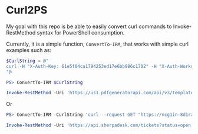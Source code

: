 # Curl2PS

My goal with this repo is be able to easily convert curl commands to Invoke-RestMethod syntax for PowerShell consumption.

Currently, it is a simple function, ```ConvertTo-IRM```, that works with simple curl examples such as:

```PowerShell
$CurlString = @"
curl -H "X-Auth-Key: 61e5f04ca1794253ed17e6bb986c1702" -H "X-Auth-Workspace: demo.example@actualreports.com" -H "X-Auth-Signature: " -H "Content-Type: application/json" -H "Accept: application/json" -X GET https://us1.pdfgeneratorapi.com/api/v3/templates
"@

PS> ConvertTo-IRM $CurlString

Invoke-RestMethod -Uri 'https://us1.pdfgeneratorapi.com/api/v3/templates' -Method GET -Headers ('{"Content-Type":"application/json","X-Auth-Key":"61e5f04ca1794253ed17e6bb986c1702","Accept":"application/json","X-Auth-Workspace":"demo.example@actualreports.com","X-Auth-Signature":""}' | ConvertFrom-Json)
```

Or

```PowerShell
PS> ConvertTo-IRM -CurlString 'curl --request GET "https://ncg1in-8d1rag:5nuauzj5pkfftlz3fmyksmyhat6j35kf@api.sherpadesk.com/tickets?status=open,onhold&role=user&limit=6&format=json"  --data ""'

Invoke-RestMethod -Uri 'https://api.sherpadesk.com/tickets?status=open,onhold&role=user&limit=6&format=json' -Method GET -Body '""' -Headers ('{"Authorization":"Basic bmNnMWluLThkMXJhZzo1bnVhdXpqNXBrZmZ0bHozZm15a3NteWhhdDZqMzVrZg=="}' | ConvertFrom-Json)
```
